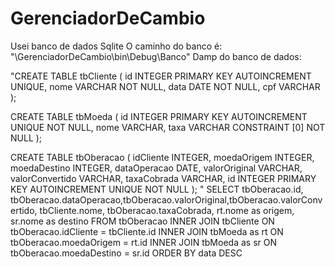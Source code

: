 # GerenciadorDeCambio
 Usei banco de dados Sqlite
 O caminho do banco é: "\GerenciadorDeCambio\bin\Debug\Banco"
 Damp do banco de dados:
 
 "CREATE TABLE tbCliente (
    id   INTEGER PRIMARY KEY AUTOINCREMENT
                 UNIQUE,
    nome VARCHAR NOT NULL,
    data DATE    NOT NULL,
    cpf  VARCHAR
);

CREATE TABLE tbMoeda (
    id   INTEGER PRIMARY KEY AUTOINCREMENT
                 UNIQUE
                 NOT NULL,
    nome VARCHAR,
    taxa VARCHAR CONSTRAINT [0] NOT NULL
);

CREATE TABLE tbOberacao (
    idCliente       INTEGER,
    moedaOrigem     INTEGER,
    moedaDestino    INTEGER,
    dataOperacao    DATE,
    valorOriginal   VARCHAR,
    valorConvertido VARCHAR,
    taxaCobrada     VARCHAR,
    id              INTEGER PRIMARY KEY AUTOINCREMENT
                            UNIQUE
                            NOT NULL
);
"
SELECT tbOberacao.id, tbOberacao.dataOperacao,tbOberacao.valorOriginal,tbOberacao.valorConvertido, tbCliente.nome, tbOberacao.taxaCobrada, rt.nome as origem, sr.nome as destino
                                      FROM tbOberacao INNER JOIN tbCliente
                                      ON tbOberacao.idCliente = tbCliente.id
                                      INNER JOIN tbMoeda as rt
                                      ON tbOberacao.moedaOrigem = rt.id 
                                      INNER JOIN tbMoeda as sr
                                      ON tbOberacao.moedaDestino = sr.id 
                                      ORDER BY data DESC